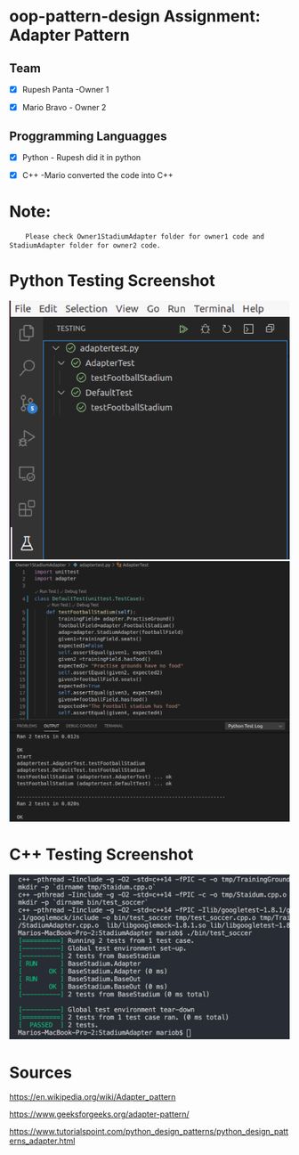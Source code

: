 # oop-pattern-design Assignment: Adapter Pattern

## Team
- [x] Rupesh Panta -Owner 1
- [x] Mario Bravo - Owner 2


## Proggramming Languagges
- [x] Python - Rupesh did it in python
- [x] C++ -Mario converted the code into C++


# Note:
```
    Please check Owner1StadiumAdapter folder for owner1 code and StadiumAdapter folder for owner2 code.
```
# Python Testing Screenshot
![Adapterpattern1.png](1.png)
![Adapterpattern2.png](2.png)


# C++ Testing Screenshot
![Adapterpattern.png](passedTest.png)


# Sources
https://en.wikipedia.org/wiki/Adapter_pattern

https://www.geeksforgeeks.org/adapter-pattern/

https://www.tutorialspoint.com/python_design_patterns/python_design_patterns_adapter.html




